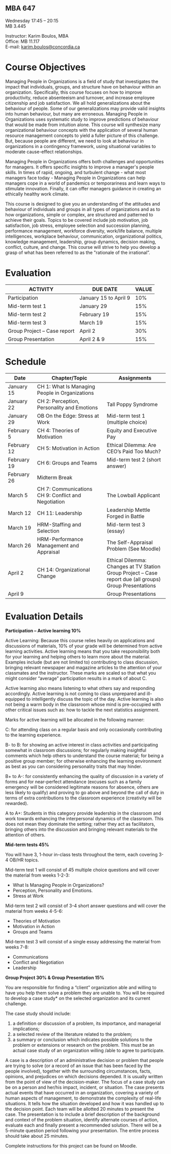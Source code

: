 ## MBA 647
Wednesday 17:45 – 20:15 <br> MB 3.445

Instructor: Karim Boulos, MBA <br>
Office: MB 11.117 <br>
E-mail: karim.boulos@concordia.ca

# Course Objectives
Managing People in Organizations is a field of study that investigates the impact that individuals, groups, and structure have on behaviour within an organization. Specifically, this course focuses on how to improve productivity, reduce absenteeism and turnover, and increase employee citizenship and job satisfaction. We all hold generalizations about the behaviour of people. Some of our generalizations may provide valid insights into human behaviour, but many are erroneous. Managing People in Organizations uses systematic study to improve predictions of behaviour that would be made from intuition alone. This course will synthesize many organizational behaviour concepts with the application of several human resource management concepts to yield a fuller picture of this challenge. But, because people are different, we need to look at behaviour in organizations in a contingency framework, using situational variables to moderate cause-effect relationships.

Managing People in Organizations offers both challenges and opportunities for managers. It offers specific insights to improve a manager's people skills. In times of rapid, ongoing, and turbulent change - what most managers face today - Managing People in Organizations can help managers cope in a world of pandemics or temporariness and learn ways to stimulate innovation. Finally, it can offer managers guidance in creating an ethically healthy work climate.

This course is designed to give you an understanding of the attitudes and behaviour of individuals and groups in all types of organizations and as to how organizations, simple or complex, are structured and patterned to achieve their goals. Topics to be covered include job motivation, job satisfaction, job stress, employee selection and succession planning, performance management, workforce diversity, work/life balance, multiple intelligences, workplace behaviour, communication, organizational politics, knowledge management, leadership, group dynamics, decision making, conflict, culture, and change.
This course will strive to help you develop a grasp of what has been referred to as the "rationale of the irrational”.

# Evaluation
| ACTIVITY | DUE DATE | VALUE |
| --- | --- | --- |
| Participation | January 15 to April 9 | 10% |
| Mid-term test 1 | January 29 | 15% |
| Mid-term test 2 | February 19 | 15% |
| Mid-term test 3 | March 19 | 15% |
| Group Project – Case report | April 2 | 30% |
| Group Presentation | April 2 & 9 | 15% |


# Schedule
| Date	 | 	Chapter/Topic	 | 	Assignments |
| ---	 | 	---	 | 	--- |
| January 15 	 | 	CH 1: What Is Managing People in Organizations	 | 	 |
| January 22 	 | 	CH 2: Perception, Personality and Emotions 	 | 	Tall Poppy Syndrome |
| January 29 	 | 	OB On the Edge: Stress at Work 	 | 	Mid-term test 1 (multiple choice) |
| February 5 	 | 	CH 4: Theories of Motivation 	 | 	Equity and Executive Pay |
| February 12 	 | 	CH 5: Motivation in Action 	 | 	Ethical Dilemma: Are CEO’s Paid Too Much? |
| February 19 	 | 	CH 6: Groups and Teams 	 | 	Mid-term test 2 (short answer) |
| February 26 	 | 	Midterm Break	 | 	 |
| March 5 	 | 	CH 7: Communications <br> CH 9: Conflict and Negotiation	 | 	The Lowball Applicant |
| March 12 	 | 	CH 11: Leadership 	 | 	Leadership Mettle Forged in Battle |
| March 19 	 | 	HRM-Staffing and Selection 	 | 	Mid-term test 3 (essay) |
| March 26 	 | 	HRM-Performance Management and Appraisal 	 | 	The Self-Appraisal Problem (See Moodle) |
| April 2 	 | 	CH 14: Organizational Change	 | 	Ethical Dilemma: Changes at TV Station <br> Group Project – Case report due (all groups) <br> Group Presentations |
| April 9 	 | 		 | 	Group Presentations |

# Evaluation Details

**Participation – Active learning 10%**

Active Learning: Because this course relies heavily on applications and discussions of materials, 10% of your grade
will be determined from active learning activities. Active learning means that you take responsibility both for your
learning and helping others to learn more about the material. Examples include (but are not limited to)
contributing to class discussion, bringing relevant newspaper and magazine articles to the attention of your
classmates and the instructor. These marks are scaled so that what you might consider “average” participation
results in a mark of about C.

Active learning also means listening to what others say and responding accordingly. Active learning is not coming
to class unprepared and ill-equipped to intelligently discuss the topic of the day. Active learning is also not being a
warm body in the classroom whose mind is pre-occupied with other critical issues such as: how to tackle the next
statistics assignment.

Marks for active learning will be allocated in the following manner:

C: for attending class on a regular basis and only occasionally contributing to the learning experience.

B- to B: for showing an active interest in class activities and participating somewhat in classroom discussions; for
regularly making insightful comments which help others to understand the course material; for being a positive
group member; for otherwise enhancing the learning environment as best as you can considering personality traits
that may hinder.

B+ to A-: for consistently enhancing the quality of discussion in a variety of forms and for near-perfect attendance
(excuses such as a family emergency will be considered legitimate reasons for absence, others are less likely to
qualify) and proving to go above and beyond the call of duty in terms of extra contributions to the classroom
experience (creativity will be rewarded).

A to A+: Students in this category provide leadership in the classroom and work towards enhancing the
interpersonal dynamics of the classroom. This does not mean they dominate the setting; rather they act as
facilitators, bringing others into the discussion and bringing relevant materials to the attention of others.

**Mid-term tests 45%**

You will have 3, 1-hour in-class tests throughout the term, each covering 3-4 OB/HR topics.

Mid-term test 1 will consist of 45 multiple choice questions and will cover the material from weeks 1-2-3:
- What Is Managing People in Organizations?
- Perception, Personality and Emotions.
- Stress at Work

Mid-term test 2 will consist of 3-4 short answer questions and will cover the material from weeks 4-5-6:
- Theories of Motivation
- Motivation in Action
- Groups and Teams

Mid-term test 3 will consist of a single essay addressing the material from weeks 7-8:
- Communications
- Conflict and Negotiation
- Leadership

**Group Project 30% & Group Presentation 15%**

You are responsible for finding a “client” organization able and willing to have you help them solve a problem they
are unable to. You will be required to develop a case study* on the selected organization and its current challenge.

The case study should include:
1) a definition or discussion of a problem, its importance, and managerial implications;
2) a selected review of the literature related to the problem;
3) a summary or conclusion which indicates possible solutions to the problem or extensions or research on the problem. This must be an actual case study of an organization willing /able to agree to participate.

A case is a description of an administrative decision or problem that people are trying to solve (or a record of an issue that
has been faced by the people involved), together with the surrounding circumstances, facts, opinions, and prejudices on
which decisions depended. It is usually written from the point of view of the decision-maker. The focus of a case study can
be on a person and her/his impact, incident, or situation. The case presents actual events that have occurred in an
organization, covering a variety of human aspects of management, to demonstrate the complexity of real-life situations. It
tells how the situation developed and how it was handled up to the decision point.
Each team will be allotted 20 minutes to present the case. The presentation is to include a brief description of the
background and context of the problem situation, identify alternate courses of action, evaluate each and finally
present a recommended solution. There will be a 5-minute question period following your presentation. The entire 
process should take about 25 minutes.

Complete instructions for this project can be found on Moodle.
